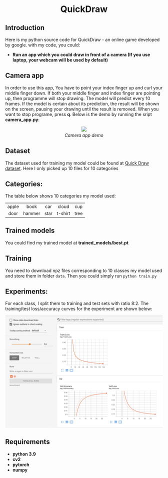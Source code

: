 <p align="center">
 <h1 align="center">QuickDraw</h1>
</p>

## Introduction

Here is my python source code for QuickDraw - an online game developed by google. with my code, you could: 
* **Run an app which you could draw in front of a camera (If you use laptop, your webcam will be used by default)**

## Camera app
In order to use this app, You have to point your index finger up and curl your middle finger down. If both your middle finger and index finger are pointing up, then programme will stop drawing.
The model will predict every 10 frames. If the model is certain about its prediction, the result will be shown on the screen, pausing your drawing until the result is removed.
When you want to stop programe, press **q**.
Below is the demo by running the sript **camera_app.py**:
<p align="center">
  <img src="demo/Camera_app_demo.gif" width=600><br/>
  <i>Camera app demo</i>
</p>

## Dataset
The dataset used for training my model could be found at [Quick Draw dataset](https://console.cloud.google.com/storage/browser/quickdraw_dataset/sketchrnn). Here I only picked up 10 files for 10 categories

## Categories:
The table below shows 10 categories my model used:

|           |             |             |             |             |    
|:---------:|:-----------:|:-----------:|:-----------:|:-----------:|
|   apple   |   book      |   car       |   cloud     |  cup        |
|   door    |    hammer   |   star      | t-shirt     | tree        |

## Trained models

You could find my trained model at **trained_models/best.pt**

## Training

You need to download npz files corresponding to 10 classes my model used and store them in folder `data`. Then you could simply run `python train.py`

## Experiments:

For each class, I split them to training and test sets with ratio 8:2. The training/test loss/accuracy curves for the experiment are shown below:

<img src="demo/Train_results.jpg" width="800"> 

## Requirements
* **python 3.9**
* **cv2**
* **pytorch** 
* **numpy**
